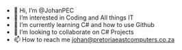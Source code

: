 - 👋 Hi, I’m @JohanPEC
- 👀 I’m interested in Coding and All things IT
- 🌱 I’m currently learning C# and how to use Github
- 💞️ I’m looking to collaborate on C# Projects
- 📫 How to reach me johan@pretoriaeastcomputers.co.za

<!---
JohanPEC/JohanPEC is a ✨ special ✨ repository because its `README.md` (this file) appears on your GitHub profile.
You can click the Preview link to take a look at your changes.
--->

